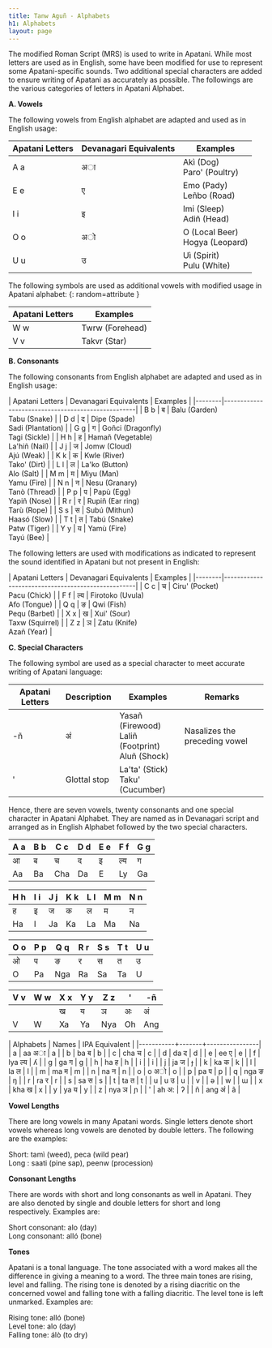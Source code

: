 ```yaml
---
title: Tanw Aguñ - Alphabets
h1: Alphabets
layout: page
---
```


The modified Roman Script (MRS) is used to write in Apatani. While most letters are used as in English, some have been modified for use to represent some Apatani-specific sounds. Two additional special characters are added to ensure writing of Apatani as accurately as possible. The followings are the various categories of letters in Apatani Alphabet.

**A. Vowels**

The following vowels from English alphabet are adapted and used as in English usage:

| Apatani Letters | Devanagari Equivalents| Examples                         |
|-----------------|------------|--------------------------------- |
| <i class="fa fa-volume-off"></i> A a             | अा          | Akì (Dog) <br> Paro' (Poultry)        |
| <i class="fa fa-volume-off"></i> E e             | ए          | Emo (Pady) <br> Leñbo (Road)         |
| <i class="fa fa-volume-off"></i> I i             | इ          | Imi (Sleep) <br> Adiñ (Head)         |
| <i class="fa fa-volume-off"></i> O o             | अो        | O (Local Beer) <br> Hogya (Leopard)  |
| <i class="fa fa-volume-off"></i> U u             | उ          | Uì (Spirit) <br> Pulu (White)        |

The following symbols are used as additional vowels with modified usage in Apatani alphabet:
{: random=attribute }

| Apatani Letters | Examples                      |
|--------|-------------------------------|
| <i class="fa fa-volume-off"></i> W w    | Twrw (Forehead)               |
| <i class="fa fa-volume-off"></i> V v    | Takvr (Star)                  |

**B. Consonants**

The following consonants from English alphabet are adapted and used as in English usage:

| Apatani Letters | Devanagari Equivalents | Examples                             |
|--------|---------------------------------------------------|
| <i class="fa fa-volume-off"></i> B b    | ब          | Balu (Garden) <br> Tabu (Snake)      |
| <i class="fa fa-volume-off"></i> D d    | द          | Dipe (Spade) <br> Sadi (Plantation)  |
| <i class="fa fa-volume-off"></i> G g    | ग          | Goñci (Dragonfly) <br> Tagi (Sickle) |
| <i class="fa fa-volume-off"></i> H h    | ह          | Hamañ (Vegetable) <br> La'hiñ (Nail) |
| <i class="fa fa-volume-off"></i> J j    | ज         | Jomw (Cloud) <br> Ajú (Weak)         |
| <i class="fa fa-volume-off"></i> K k    | क          | Kwle (River) <br> Tako' (Dirt)       |
| <i class="fa fa-volume-off"></i> L l    | ल          | La'ko (Button) <br> Alo (Salt)       |
| <i class="fa fa-volume-off"></i> M m    | म          | Miyu (Man) <br> Yamu (Fire)          |
| <i class="fa fa-volume-off"></i> N n    | न          | Nesu (Granary) <br> Tanò (Thread)    |
| <i class="fa fa-volume-off"></i> P p    | प          | Papù (Egg) <br> Yapiñ (Nose)         |
| <i class="fa fa-volume-off"></i> R r    | र          | Rupiñ (Ear ring) <br> Tarù (Rope)    |
| <i class="fa fa-volume-off"></i> S s    | स          | Subú (Mithun) <br> Haasó (Slow)      |
| <i class="fa fa-volume-off"></i> T t    | त          | Tabú (Snake) <br> Patw (Tiger)       |
| <i class="fa fa-volume-off"></i> Y y    | य          | Yamù (Fire) <br> Tayú (Bee)          |

The following letters are used with modifications as indicated to represent the sound identified in Apatani but not present in English:

| Apatani Letters | Devanagari Equivalents | Examples                             |
|--------|---------------------------------------------------|
| <i class="fa fa-volume-off"></i> C c    | च          | Ciru' (Pocket) <br> Pacu (Chick)     |
| <i class="fa fa-volume-off"></i> F f    | ल्य         | Firotoko (Uvula) <br> Afo (Tongue)   |
| <i class="fa fa-volume-off"></i> Q q    | ङ          | Qwi (Fish) <br> Pequ (Barbet)        |
| <i class="fa fa-volume-off"></i> X x    | ख          | Xui' (Sour) <br> Taxw (Squirrel)      |
| <i class="fa fa-volume-off"></i> Z z    | ञ          | Zatu (Knife) <br> Azañ (Year)        |

**C. Special Characters**

The following symbol are used as a special character to meet accurate writing of Apatani language:

| Apatani Letters | Description      | Examples                                         | Remarks                       |
|--------|------------------|--------------------------------------------------|-------------------------------|
| <i class="fa fa-volume-off"></i> -ñ      | अं              | Yasañ (Firewood) <br> Laliñ (Footprint) <br> Aluñ (Shock) | Nasalizes the preceding vowel |
| <i class="fa fa-volume-off"></i> '      | Glottal stop     | La'ta' (Stick) <br> Taku' (Cucumber)                 |                               |

Hence, there are seven vowels, twenty consonants and one special character in Apatani Alphabet. They are named as in Devanagari script and arranged as in English Alphabet followed by the two special characters.

| A a | B b | C c | D d | E e | F f | G g |
|-----|-----|-----|-----|-----|-----|-----| 
| आ  | ब   | च   | द   | इ   | ल्य | ग   |
| Aa  | Ba  | Cha | Da  | E   | Ly  | Ga  |
             
| H h | I i | J j | K k | L l | M m | N n |
|-----|-----|-----|-----|-----|-----|-----| 
| ह   | इ   | ज   | क   | ल   | म   | न   |
| Ha  | I   | Ja  | Ka  | La  | Ma  | Na   |
             
| O o | P p | Q q | R r | S s | T t | U u |
|-----|-----|-----|-----|-----|-----|-----| 
| ओ  | प   | ङ  | र    | स   | त   | उ   |
| O   | Pa  | Nga | Ra  | Sa  | Ta   | U  |
             
| V v | W w | X x | Y y | Z z | ' | -ñ
|-----|-----|-----|-----|-----|-----|-----| 
|     |     | ख   | य   | ञ   | अः | अं |
| V   | W   | Xa  | Ya  | Nya | Oh  | Ang |


| Alphabets | Names | IPA Equivalent |
|-----------+-------+----------------|
| a | aa  अा  | a  |
| b | ba  ब    | b  |
| c | cha च    | c  |
| d | da  द    | d  |
| e | ee  ए    | e  |
| f | lya ल्य | ʎ  |
| g | ga  ग    | g  |
| h | ha  ह    | h  |
| i |          | i  |
| j | ja  ज   | ɟ  |
| k | ka  क   | k  |
| l | la  ल   | l  |
| m | ma  म   | m  |
| n | na  न    | n  |
| o | o अो    | o  |
| p | pa  प | p |
| q | nga ङ | ŋ |
| r | ra  र | r |
| s | sa  स | s |
| t | ta  त | t |
| u | u उ | u |
| v | | ə |
| w | | ɯ |
| x | kha ख | x |
| y | ya  य | y |
| z | nya ञ | ɲ |
| ' | ah  अ: | ʔ |
| ñ | ang अं | ã |

**Vowel Lengths**

There are long vowels in many Apatani words. Single letters denote short vowels whereas long vowels are denoted by double letters. The following are the examples:

Short: tamì (weed), peca (wild pear)
<br>
Long : saati (pine sap), peenw (procession)


**Consonant Lengths**

There are words with short and long consonants as well in Apatani. They are also denoted by single and double letters for short and long respectively. Examples are:


Short consonant: alo (day)
<br>
Long consonant: alló (bone)


**Tones**

Apatani is a tonal language. The tone associated with a word makes all the difference in giving a meaning to a word. The three main tones are rising, level and falling. The rising tone is denoted by a rising diacritic on the concerned vowel and falling tone with a falling diacritic. The level tone is left unmarked. Examples are:

Rising tone: alló (bone)
<br>
Level tone: alo (day)
<br>
Falling tone: álò (to dry)
